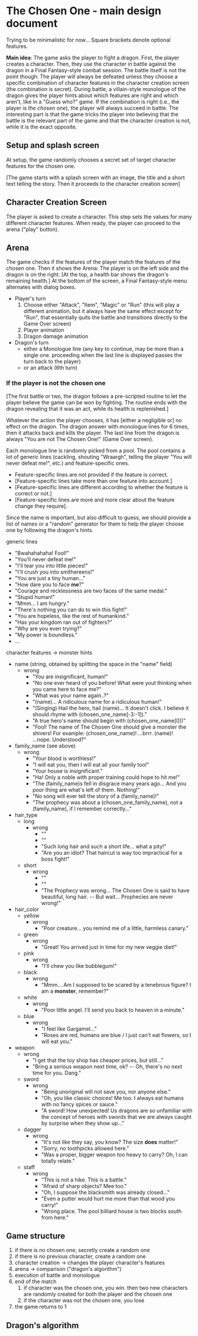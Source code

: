 # The Chosen One - main design document

Trying to be minimalistic for now... Square brackets denote optional features.

**Main idea**: The game asks the player to fight a dragon. First, the player creates a character. Then, they use the character in battle against the dragon in a Final Fantasy-style combat session. The battle itself is not the point though: The player will always be defeated unless they choose a specific combination of character features in the character creation screen (the combination is secret). During battle, a villain-style monologue of the dragon gives the player hints about which features are right and which aren't, like in a "Guess who?" game. If the combination is right (i.e., the player is *the chosen one*), the player will always succeed in battle. The interesting part is that the game tricks the player into believing that the battle is the relevant part of the game and that the character creation is not, while it is the exact opposite.

## Setup and splash screen
At setup, the game randomly chooses a secret set of target character features for the chosen one.

[The game starts with a splash screen with an image, the title and a short text telling the story. Then it proceeds to the character creation screen]

## Character Creation Screen
The player is asked to create a character. This step sets the values for many different character features. When ready, the player can proceed to the arena ("play" button).

## Arena
The game checks if the features of the player match the features of the chosen one. Then it shows the Arena: The player is on the left side and the dragon is on the right. [At the top, a health bar shows the dragon's remaining health.] At the bottom of the screen, a Final Fantasy-style menu alternates with dialog boxes.

- Player's turn
	1. Choose either "Attack", "Item", "Magic" or "Run" (this will play a different animation, but it always have the same effect except for "Run", that essentially quits the battle and transitions directly to the Game Over screen)
	2. Player animation
	3. Dragon damage animation
- Dragon's turn
	- either a Monologue line (any key to continue, may be more than a single one. proceeding when the last line is displayed passes the turn back to the player)
	- or an attack (6th turn)

### If the player is not the chosen one
[The first battle or two, the dragon follows a pre-scripted routine to let the player believe the game can be won by fighting. The routine ends with the dragon revealing that it was an act, while its health is replenished.]

Whatever the action the player chooses, it has [either a negligible or] no effect on the dragon. The dragon answer with monologue lines for 6 times, then it attacks back and kills the player. The last line from the dragon is always "You are not The Chosen One!" (Game Over screen).

Each monologue line is randomly picked from a pool. The pool contains a lot of generic lines (cackling, shouting "Wraargh", telling the player "You will never defeat me!", etc.) and feature-specific ones.
- Feature-specific lines are not provided if the feature is correct.
- [Feature-specific lines take more than one feature into account.]
- [Feature-specific lines are different according to whether the feature is correct or not.]
- [Feature-specific lines are more and more clear about the feature change they require].

Since the name is important, but also difficult to guess, we should provide a list of names or a "random" generator for them to help the player choose one by following the dragon's hints.

generic lines
- "Bwahahahaha! Fool!"
- "You'll never defeat me!"
- "I'll tear you into little pieces!"
- "I'll crush you into smithereens!"
- "You are just a tiny human..."
- "How dare you to face **me**?"
- "Courage and recklessness are two faces of the same medal."
- "Stupid human!"
- "Mmm... I am hungry."
- "There's nothing you can do to win this fight!"
- "You are hopeless, like the rest of humankind."
- "Has your kingdom ran out of fighters?"
- "Why are you even trying?"
- "My power is boundless."
- ...

character features -> monster hints
- name (string, obtained by splitting the space in the "name" field)
	- wrong
		- "You are insignificant, human!"
		- "No one ever heard of you before! What were yout thinking when you came here to face me?"
		- "What was your name again..?"
		- "(name)... A ridiculous name for a ridiculous human!"
		- "(Singing) Hail the hero, hail (name)... It doesn't click. I believe it should rhyme with (chosen_one_name[-3:-1])."
		- "A true hero's name should begin with (chosen_one_name[0])"
		- "Fool! The name of The Chosen One should give a monster the shivers! For example: (chosen_one_name)! ...brrr. (name)! ...nope. Understood?"
- family_name (see above)
	- wrong
		- "Your blood is worthless!"
		- "I will eat you, then I will eat all your family too!"
		- "Your house is insignificant."
		- "Ha! Only a noble with proper training could hope to hit me!"
		- "The (family_name)s fell in disgrace many years ago... And you poor thing are what's left of them. Nothing!"
		- "No song will ever tell the story of a (family_name)!"
		- "The prophecy was about a (chosen_one_family_name), not a (family_name), if I remember correctly..."
- hair_type
	- long
		- wrong
			- ""
			- ""
			- "Such long hair and such a short life... what a pity!"
			- "Are you an idiot? That haircut is way too impractical for a boss fight!"
	- short
		- wrong
			- ""
			- ""
			- "The Prophecy was wrong... The Chosen One is said to have beautiful, long hair. -- But wait... Prophecies are never wrong!"
- hair_color
	- yellow
		- wrong
			- "Poor creature... you remind me of a little, harmless canary."
	- green
		- wrong
			- "Great! You arrived just in time for my new veggie diet!"
	- pink
		- wrong
			- "I'll chew you like bubblegum!"
	- black
		- wrong
			- "Mmm... Am I supposed to be scared by a tenebrous figure? I am a **monster**, remember?"
	- white
		- wrong
			- "Poor little angel. I'll send you back to heaven in a minute."
	- blue
		- wrong
			- "I feel like Gargamel..."
			- "Roses are red, humans are blue / I just can't eat flowers, so I will eat you."
- weapon
	- wrong
		- "I get that the toy shop has cheaper prices, but still..."
		- "Bring a serious weapon next time, ok? -- Oh, there's no next time for you. Dang."
	- sword
		- wrong
			- "Being unoriginal will not save you, nor anyone else."
			- "Oh, you like classic choices! Me too. I always eat humans with no fancy spices or sauce."
			- "A sword! How unexpected! Us dragons are so unfamiliar with the concept of heroes with swords that we are always caught by surprise when they show up..."
	- dagger
		- wrong
			- "It's not like they say, you know? The size **does** matter!"
			- "Sorry, no toothpicks allowed here."
			- "Was a proper, bigger weapon too heavy to carry? Oh, I can totally relate."
	- staff
		- wrong
			- "This is not a hike. This is a battle."
			- "Afraid of sharp objects? Mee too."
			- "Oh, I suppose the blacksmith was already closed..."
			- "Even a putter would hurt me more than that wood you carry!"
			- "Wrong place. The pool billiard house is two blocks south from here."

## Game structure

1. if there is no chosen one, secretly create a random one
2. if there is no previous character, create a random one
3. character creation -> changes the player character's features
4. arena -> comparison ("dragon's algorithm")
5. execution of battle and monologue
6. end of the match
	1. if character was the chosen one, you win. then two new characters are randomly created for both the player and the chosen one
	2. if the character was not the chosen one, you lose
7. the game returns to 1

## Dragon's algorithm


